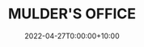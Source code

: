 ---
date: 2022-04-27T0:00:00+10:00
description: Mulder's office from the X-Files in minature by @damienjameswebb
draft: false
icon: 2022-04-27-x-files-set.webp
language: en
title: MULDER'S OFFICE
link: https://www.instagram.com/p/Cc0iCt7Oh5D/
alt: A macro photo of a minature version of mulder's office from the tv show X-Files.

---